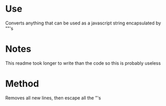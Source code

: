 # Use

Converts anything that can be used as a javascript string encapsulated by ""'s

# Notes

This readme took longer to write than the code so this is probably useless

# Method

Removes all new lines, then escape all the "'s
 